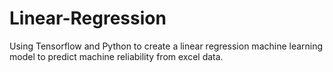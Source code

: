 # Linear-Regression

Using Tensorflow and Python to create a linear regression machine learning model to predict machine reliability from excel data. 
